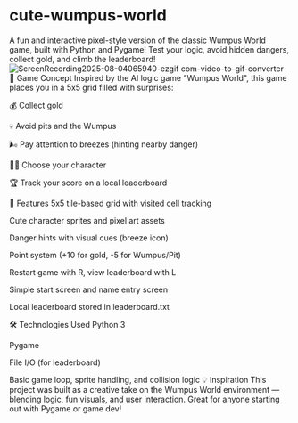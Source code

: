 # cute-wumpus-world
A fun and interactive pixel-style version of the classic Wumpus World game, built with Python and Pygame! Test your logic, avoid hidden dangers, collect gold, and climb the leaderboard!
![ScreenRecording2025-08-04065940-ezgif com-video-to-gif-converter](https://github.com/user-attachments/assets/25821b68-e2a4-431e-9f2f-dee37f79b316)
🧠 Game Concept
Inspired by the AI logic game "Wumpus World", this game places you in a 5x5 grid filled with surprises:

💰 Collect gold

💀 Avoid pits and the Wumpus

🌬️ Pay attention to breezes (hinting nearby danger)

🧍‍♂️ Choose your character

🏆 Track your score on a local leaderboard

🎨 Features
5x5 tile-based grid with visited cell tracking

Cute character sprites and pixel art assets

Danger hints with visual cues (breeze icon)

Point system (+10 for gold, -5 for Wumpus/Pit)

Restart game with R, view leaderboard with L

Simple start screen and name entry screen

Local leaderboard stored in leaderboard.txt

🛠️ Technologies Used
Python 3

Pygame

File I/O (for leaderboard)

Basic game loop, sprite handling, and collision logic
💡 Inspiration
This project was built as a creative take on the Wumpus World environment — blending logic, fun visuals, and user interaction. Great for anyone starting out with Pygame or game dev!

